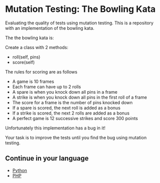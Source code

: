 # Mutation Testing: The Bowling Kata

Evaluating the quality of tests using mutation testing. This is a repository with an implementation of the bowling kata. 

The the bowling kata is:

Create a class with 2 methods:
 - roll(self, pins)
 - score(self)

The rules for scoring are as follows
* A game is 10 frames
* Each frame can have up to 2 rolls
* A spare is when you knock down all pins in a frame
* A strike is when you knock down all pins in the first roll of a frame
* The score for a frame is the number of pins knocked down
* If a spare is scored, the next roll is added as a bonus
* If a strike is scored, the next 2 rolls are added as a bonus
* A perfect game is 12 successive strikes and score 300 points

Unfortunately this implementation has a bug in it!

Your task is to improve the tests until you find the bug using mutation testing.

## Continue in your language

* [Python](python/README.md)
* [PHP](php/README.md)
